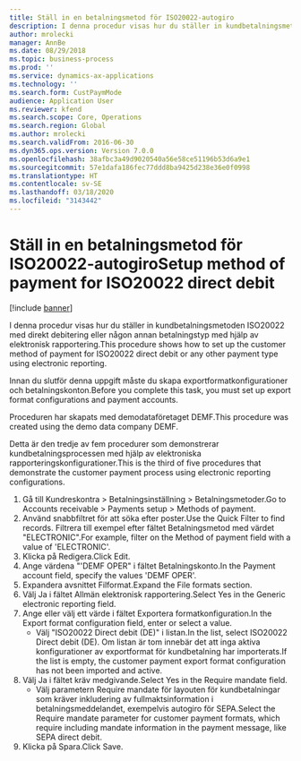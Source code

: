 ```yaml
---
title: Ställ in en betalningsmetod för ISO20022-autogiro
description: I denna procedur visas hur du ställer in kundbetalningsmetoden ISO20022 med direkt debitering eller någon annan betalningstyp med hjälp av elektronisk rapportering.
author: mrolecki
manager: AnnBe
ms.date: 08/29/2018
ms.topic: business-process
ms.prod: ''
ms.service: dynamics-ax-applications
ms.technology: ''
ms.search.form: CustPaymMode
audience: Application User
ms.reviewer: kfend
ms.search.scope: Core, Operations
ms.search.region: Global
ms.author: mrolecki
ms.search.validFrom: 2016-06-30
ms.dyn365.ops.version: Version 7.0.0
ms.openlocfilehash: 38afbc3a49d9020540a56e58ce51196b53d6a9e1
ms.sourcegitcommit: 57e1dafa186fec77ddd8ba9425d238e36e0f0998
ms.translationtype: HT
ms.contentlocale: sv-SE
ms.lasthandoff: 03/18/2020
ms.locfileid: "3143442"
---
```

# <a name="setup-method-of-payment-for-iso20022-direct-debit"></a><span data-ttu-id="16708-103">Ställ in en betalningsmetod för ISO20022-autogiro</span><span class="sxs-lookup"><span data-stu-id="16708-103">Setup method of payment for ISO20022 direct debit</span></span>

[!include [banner](../../includes/banner.md)]

<span data-ttu-id="16708-104">I denna procedur visas hur du ställer in kundbetalningsmetoden ISO20022 med direkt debitering eller någon annan betalningstyp med hjälp av elektronisk rapportering.</span><span class="sxs-lookup"><span data-stu-id="16708-104">This procedure shows how to set up the customer method of payment for ISO20022 direct debit or any other payment type using electronic reporting.</span></span> 



<span data-ttu-id="16708-105">Innan du slutför denna uppgift måste du skapa exportformatkonfigurationer och betalningskonton.</span><span class="sxs-lookup"><span data-stu-id="16708-105">Before you complete this task, you must set up export format configurations and payment accounts.</span></span>



<span data-ttu-id="16708-106">Proceduren har skapats med demodataföretaget DEMF.</span><span class="sxs-lookup"><span data-stu-id="16708-106">This procedure was created using the demo data company DEMF.</span></span>



<span data-ttu-id="16708-107">Detta är den tredje av fem procedurer som demonstrerar kundbetalningsprocessen med hjälp av elektroniska rapporteringskonfigurationer.</span><span class="sxs-lookup"><span data-stu-id="16708-107">This is the third of five procedures that demonstrate the customer payment process using electronic reporting configurations.</span></span>

1. <span data-ttu-id="16708-108">Gå till Kundreskontra > Betalningsinställning > Betalningsmetoder.</span><span class="sxs-lookup"><span data-stu-id="16708-108">Go to Accounts receivable > Payments setup > Methods of payment.</span></span>
2. <span data-ttu-id="16708-109">Använd snabbfiltret för att söka efter poster.</span><span class="sxs-lookup"><span data-stu-id="16708-109">Use the Quick Filter to find records.</span></span> <span data-ttu-id="16708-110">Filtrera till exempel efter fältet Betalningsmetod med värdet "ELECTRONIC".</span><span class="sxs-lookup"><span data-stu-id="16708-110">For example, filter on the Method of payment field with a value of 'ELECTRONIC'.</span></span>
3. <span data-ttu-id="16708-111">Klicka på Redigera.</span><span class="sxs-lookup"><span data-stu-id="16708-111">Click Edit.</span></span>
4. <span data-ttu-id="16708-112">Ange värdena "'DEMF OPER" i fältet Betalningskonto.</span><span class="sxs-lookup"><span data-stu-id="16708-112">In the Payment account field, specify the values 'DEMF OPER'.</span></span>
5. <span data-ttu-id="16708-113">Expandera avsnittet Filformat.</span><span class="sxs-lookup"><span data-stu-id="16708-113">Expand the File formats section.</span></span>
6. <span data-ttu-id="16708-114">Välj Ja i fältet Allmän elektronisk rapportering.</span><span class="sxs-lookup"><span data-stu-id="16708-114">Select Yes in the Generic electronic reporting field.</span></span>
7. <span data-ttu-id="16708-115">Ange eller välj ett värde i fältet Exportera formatkonfiguration.</span><span class="sxs-lookup"><span data-stu-id="16708-115">In the Export format configuration field, enter or select a value.</span></span>
    * <span data-ttu-id="16708-116">Välj "ISO20022 Direct debit (DE)" i listan.</span><span class="sxs-lookup"><span data-stu-id="16708-116">In the list, select ISO20022 Direct debit (DE).</span></span>  <span data-ttu-id="16708-117">Om listan är tom innebär det att inga aktiva konfigurationer av exportformat för kundbetalning har importerats.</span><span class="sxs-lookup"><span data-stu-id="16708-117">If the list is empty, the customer payment export format configuration has not been imported and active.</span></span>  
8. <span data-ttu-id="16708-118">Välj Ja i fältet kräv medgivande.</span><span class="sxs-lookup"><span data-stu-id="16708-118">Select Yes in the Require mandate field.</span></span>
    * <span data-ttu-id="16708-119">Välj parametern Require mandate för layouten för kundbetalningar som kräver inkludering av fullmaktsinformation i betalningsmeddelandet, exempelvis autogiro för SEPA.</span><span class="sxs-lookup"><span data-stu-id="16708-119">Select the Require mandate parameter for customer payment formats, which require including mandate information in the payment message, like SEPA direct debit.</span></span>  
9. <span data-ttu-id="16708-120">Klicka på Spara.</span><span class="sxs-lookup"><span data-stu-id="16708-120">Click Save.</span></span>

